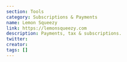 ```yaml
---
section: Tools
category: Subscriptions & Payments
name: Lemon Squeezy
link: https://lemonsqueezy.com
description: Payments, tax & subscriptions.
twitter:
creator:
tags: []
---
```

